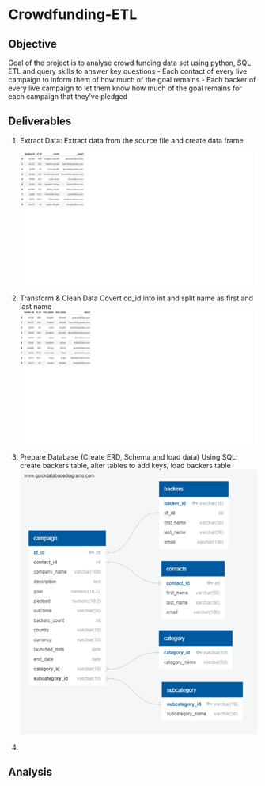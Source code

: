 # Crowdfunding-ETL

## Objective

   Goal of the project is to analyse crowd funding data set using python, SQL ETL and query skills to answer key questions
    - Each contact of every live campaign to inform them of how much of the goal remains
    - Each backer of every live campaign to let them know how much of the goal remains for each campaign that they’ve pledged

## Deliverables

1. Extract Data:
      Extract data from the source file and create data frame
      
      ![](https://github.com/SuniAnalytics/Crowdfunding-ETL/blob/main/ScreenShot1_Deliverable1.png)
      
2. Transform & Clean Data
      Covert cd_id into int and split name as first and last name
   ![](https://github.com/SuniAnalytics/Crowdfunding-ETL/blob/main/ScreenShot2_Deliverable2.png)

3. Prepare Database (Create ERD, Schema and load data)
    Using SQL: create backers table, alter tables to add keys, load backers table
    ![](https://github.com/SuniAnalytics/Crowdfunding-ETL/blob/main/crowdfunding_db_relationships.png)


4. 



## Analysis
